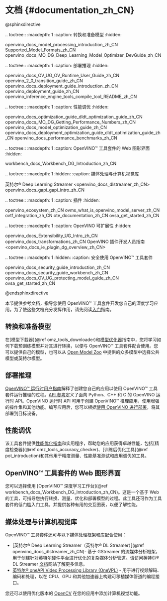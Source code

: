 # 文档 {#documentation_zh_CN}

@sphinxdirective

.. toctree::
   :maxdepth: 1
   :caption: 转换和准备模型
   :hidden:

   openvino_docs_model_processing_introduction_zh_CN
   Supported_Model_Formats_zh_CN
   openvino_docs_MO_DG_Deep_Learning_Model_Optimizer_DevGuide_zh_CN


.. toctree::
   :maxdepth: 1
   :caption: 部署推理
   :hidden:

   openvino_docs_OV_UG_OV_Runtime_User_Guide_zh_CN
   openvino_2_0_transition_guide_zh_CN
   openvino_docs_deployment_guide_introduction_zh_CN
   openvino_deployment_guide_zh_CN
   openvino_inference_engine_tools_compile_tool_README_zh_CN


.. toctree::
   :maxdepth: 1
   :caption: 性能调优
   :hidden:

   openvino_docs_optimization_guide_dldt_optimization_guide_zh_CN
   openvino_docs_MO_DG_Getting_Performance_Numbers_zh_CN
   openvino_docs_model_optimization_guide_zh_CN
   openvino_docs_deployment_optimization_guide_dldt_optimization_guide_zh_CN
   openvino_docs_performance_benchmarks_zh_CN


.. toctree::
   :maxdepth: 1
   :caption: OpenVINO™ 工具套件的 Web 图形界面  
   :hidden:

   workbench_docs_Workbench_DG_Introduction_zh_CN


.. toctree::
   :maxdepth: 1
   :hidden:
   :caption: 媒体处理与计算机视觉库

   英特尔® Deep Learning Streamer <openvino_docs_dlstreamer_zh_CN>
   openvino_docs_gapi_gapi_intro_zh_CN


.. toctree::
   :maxdepth: 1
   :caption: 插件
   :hidden:

   openvino_ecosystem_zh_CN
   ovms_what_is_openvino_model_server_zh_CN
   ovtf_integration_zh_CN
   ote_documentation_zh_CN
   ovsa_get_started_zh_CN

.. toctree::
   :maxdepth: 1
   :caption: OpenVINO 可扩展性
   :hidden:

   openvino_docs_Extensibility_UG_Intro_zh_CN
   openvino_docs_transformations_zh_CN
   OpenVINO 插件开发人员指南 <openvino_docs_ie_plugin_dg_overview_zh_CN>
   
.. toctree::
   :maxdepth: 1
   :hidden:
   :caption: 安全使用 OpenVINO™ 工具套件
   
   openvino_docs_security_guide_introduction_zh_CN
   openvino_docs_security_guide_workbench_zh_CN
   openvino_docs_OV_UG_protecting_model_guide_zh_CN
   ovsa_get_started_zh_CN

@endsphinxdirective

本节提供参考文档，指导您使用 OpenVINO™ 工具套件开发您自己的深度学习应用。为了使这些文档充分发挥作用，请先阅读[入门](../get_started.md)指南。

## 转换和准备模型
在[模型下载器](@ref omz_tools_downloader)和[模型优化器](MO_DG/Deep_Learning_Model_Optimizer_DevGuide_zh_CN.md)指南中，您将学习如何下载预训练模型并对其进行转换，以便与 OpenVINO™ 工具套件配合使用。您可以提供自己的模型，也可以从 [Open Model Zoo](../model_zoo.md) 中提供的众多模型中选择公共模型或英特尔模型。

## 部署推理
[OpenVINO™ 运行时用户指南](../OV_Runtime_UG/openvino_intro.md)解释了创建您自己的应用以使用 OpenVINO™ 工具套件运行推理的过程。[API 参考](../api_references.html)定义了面向 Python、C++ 和 C 的 OpenVINO 运行时 API。OpenVINO 运行时 API 可用于创建 OpenVINO™ 推理应用，使用增强的操作集和其他功能。编写应用后，您可以根据[使用 OpenVINO 进行部署](./OV_Runtime_UG/deployment/deployment_intro_zh_CN.md)，将其部署到目标设备。

## 性能调优
该工具套件提供[性能优化指南](optimization_guide/dldt_optimization_guide_zh_CN.md)和实用程序，帮助您的应用获得卓越性能，包括[精度检查器](@ref omz_tools_accuracy_checker)、[训练后优化工具](@ref pot_introduction)和其他用于精度测量、性能基准测试和应用调优的工具。

## OpenVINO™ 工具套件的 Web 图形界面
您可以选择使用 [OpenVINO™ 深度学习工作台](@ref workbench_docs_Workbench_DG_Introduction_zh_CN)。这是一个基于 Web 的工具，可指导您执行转换、测量、优化和部署模型的过程。此工具还可作为工具套件的低门槛入门工具，并提供各种有用的交互图表，以便了解性能。

## 媒体处理与计算机视觉库

OpenVINO™ 工具套件还可与以下媒体处理框架和库配合使用：

* [英特尔® Deep Learning Streamer（英特尔® DL Streamer）](@ref openvino_docs_dlstreamer_zh_CN)- 基于 GStreamer 的流媒体分析框架，用于创建针对英特尔硬件平台进行优化的复杂媒体分析管道。请访问英特尔® DL Streamer [文档](https://dlstreamer.github.io/)网站了解更多信息。
* [英特尔® oneAPI Video Processing Library (OneVPL)](https://www.intel.com/content/www/us/en/develop/documentation/oneapi-programming-guide/top/api-based-programming/intel-oneapi-video-processing-library-onevpl.html) - 用于进行视频解码、编码和处理，以在 CPU、GPU 和其他加速器上构建可移植媒体管道的编程接口。

您还可以使用优化版本的 [OpenCV](https://opencv.org/) 在您的应用中添加计算机视觉功能。
